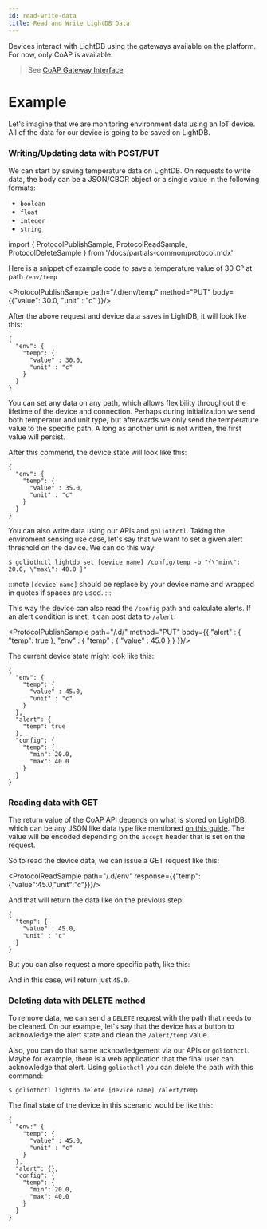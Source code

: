 ```yaml
---
id: read-write-data
title: Read and Write LightDB Data
---
```


Devices interact with LightDB using the gateways available on the platform. For now, only CoAP is available.

> See [CoAP Gateway Interface](/reference/protocols/coap/lightdb)

# Example

Let's imagine that we are monitoring environment data using an IoT device. All of the data for our device is going to be saved on LightDB.

### Writing/Updating data with POST/PUT

We can start by saving temperature data on LightDB. On requests to write data, the body can be a JSON/CBOR object or a single value in the following formats:

- `boolean`
- `float`
- `integer`
- `string`

import { ProtocolPublishSample, ProtocolReadSample, ProtocolDeleteSample } from '/docs/partials-common/protocol.mdx'

Here is a snippet of example code to save a temperature value of 30 Cº at path `/env/temp`

<ProtocolPublishSample path="/.d/env/temp" method="PUT" body={{"value": 30.0, "unit" : "c" }}/>

After the above request and device data saves in LightDB, it will look like this:

```
{
  "env": {
    "temp": {
      "value" : 30.0,
      "unit" : "c"
    }
  }
}
```

You can set any data on any path, which allows flexibility throughout the lifetime of the device and connection. Perhaps during initialization we send both temperatur and unit type, but afterwards we only send the temperature value to the specific path. A long as another unit is not written, the first value will persist.

<ProtocolPublishSample path="/.d/env/temp/value" method="PUT" body={35.0}/>

After this commend, the device state will look like this:

```
{
  "env": {
    "temp": {
      "value" : 35.0,
      "unit" : "c"
    }
  }
}
```

You can also write data using our APIs and `goliothctl`. Taking the enviroment sensing use case, let's say that we want to set a given alert threshold on the device. We can do this way:

```
$ goliothctl lightdb set [device name] /config/temp -b "{\"min\": 20.0, \"max\": 40.0 }"
```

:::note
`[device name]` should be replace by your device name and wrapped in quotes if spaces are used.
:::

This way the device can also read the `/config` path and calculate alerts. If an alert condition is met, it can post data to `/alert`.

<ProtocolPublishSample path="/.d/" method="PUT" body={{ "alert" : { "temp": true }, "env" : { "temp" : { "value" : 45.0 } } }}/>

The current device state might look like this:

```
{
  "env": {
    "temp": {
      "value" : 45.0,
      "unit" : "c"
    }
  },
  "alert": {
    "temp": true
  },
  "config": {
    "temp": {
      "min": 20.0,
      "max": 40.0
    }
  }
}
```

### Reading data with GET

The return value of the CoAP API depends on what is stored on LightDB, which can be any JSON like data type like mentioned [on this guide](./structure-data). The value will be encoded depending on the `accept` header that is set on the request.

So to read the device data, we can issue a GET request like this:

<ProtocolReadSample path="/.d/env" response={{"temp":{"value":45.0,"unit":"c"}}}/>

And that will return the data like on the previous step:

```
{
  "temp": {
    "value" : 45.0,
    "unit" : "c"
  }
}
```

But you can also request a more specific path, like this:

<ProtocolReadSample path="/.d/env/temp/value" response={45.0}/>

And in this case, will return just `45.0`.

### Deleting data with DELETE method

To remove data, we can send a `DELETE` request with the path that needs to be cleaned. On our example, let's say that the device has a button to acknowledge the alert state and clean the `/alert/temp` value.

<ProtocolDeleteSample path="/.d/alert/temp" />

Also, you can do that same acknowledgement via our APIs or `goliothctl`. Maybe for example, there is a web application that the final user can acknowledge that alert. Using `goliothctl` you can delete the path with this command:

```
$ goliothctl lightdb delete [device name] /alert/temp
```

The final state of the device in this scenario would be like this:

```
{
  "env:" {
    "temp": {
      "value" : 45.0,
      "unit" : "c"
    }
  },
  "alert": {},
  "config": {
    "temp": {
      "min": 20.0,
      "max": 40.0
    }
  }
}
```
